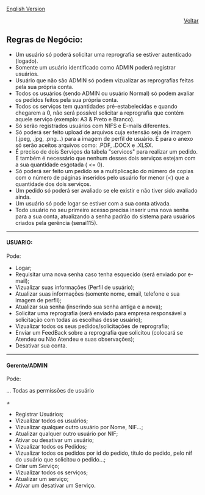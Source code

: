 <p><a href="https://github.com/Luccazx12/reprography-nodejs/blob/main/docs/business_rules/README-en.md">English Version</a><p align="right"><a href="https://github.com/Squad-Back-End/reprography-nodejs/blob/master/docs/README.md">Voltar</a></p></p>

## Regras de Negócio: 

- Um usuário só poderá solicitar uma reprografia se estiver autenticado (logado).
- Somente um usuário identificado como ADMIN poderá registrar usuários.
- Usuário que não são ADMIN só podem vizualizar as reprografias feitas pela sua própria conta.
- Todos os usuários (sendo ADMIN ou usuário Normal) só podem avaliar os pedidos feitos pela sua própria conta.
- Todos os serviços tem quantidades pré-estabelecidas e quando chegarem a 0, não será possível solicitar a reprografia que contém aquele serviço (exemplo: A3 & Preto e Branco).
- Só serão registrados usuários com NIFS e E-mails diferentes.
- Só poderá ser feito upload de arquivos cuja extensão seja de imagem (.jpeg, .jpg, .png...) para a imagem de perfil de usuário. E para o anexo só serão aceitos arquivos como: .PDF, .DOCX e .XLSX.
- É preciso de dois Serviços da tabela "servicos" para realizar um pedido. E também é necessário que nenhum desses dois serviços estejam com a sua quantidade esgotada ( <= 0).
- Só poderá ser feito um pedido se a multiplicação do número de copias com o número de páginas inseridos pelo usuário for menor (<) que a quantidade dos dois serviços.
- Um pedido só poderá ser avaliado se ele existir e não tiver sido avaliado ainda.
- Um usuário só pode logar se estiver com a sua conta ativada.
- Todo usuário no seu primeiro acesso precisa inserir uma nova senha para a sua conta, atualizando a senha padrão do sistema para usuários criados pela gerência (senai115).


___

#### USUARIO:

Pode:

- Logar;
- Requisitar uma nova senha caso tenha esquecido (será enviado por e-mail);
- Vizualizar suas informações (Perfil de usuário);
- Atualizar suas informações (somente nome, email, telefone e sua imagem de perfil);
- Atualizar sua senha (inserindo sua senha antiga e a nova);
- Solicitar uma reprografia (será enviado para empresa responsável a solicitação com todas as escolhas desse usuário);
- Vizualizar todos os seus pedidos/solicitações de reprografia;
- Enviar um FeedBack sobre a reprografia que solicitou (colocará se Atendeu ou Não Atendeu e suas observações);
- Desativar sua conta.


___

#### Gerente/ADMIN

Pode:

... Todas as permissões de usuário 

 _+_

- Registrar Usuários;
- Vizualizar todos os usuários;
- Vizualizar qualquer outro usuário por Nome, NIF...;
- Atualizar qualquer outro usuário por NIF;
- Ativar ou desativar um usuário;
- Vizualizar todos os Pedidos;
- Vizualizar todos os pedidos por id do pedido, titulo do pedido, pelo nif do usuário que solicitou o pedido...;
- Criar um Serviço;
- Vizualizar todos os serviços;
- Atualizar um serviço;
- Ativar um desativar um Serviço.
